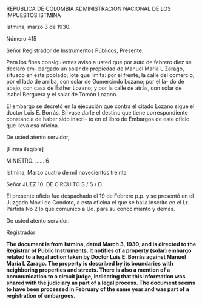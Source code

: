 REPUBLICA DE COLOMBIA
ADMINISTRACION NACIONAL DE LOS IMPUESTOS
ISTMINA

Istmina, marzo 3 de 1930.

Número 415

Señor
Registrador de Instrumentos Públicos,
Presente.

Para los fines consiguientes aviso a
usted que por auto de febrero diez se declaró em-
bargado un solar de propiedad de Manuel María L
Zarago, situado en este poblado; lote que limita: por el
frente, la calle del comercio; por el lado de
arriba, con solar de Gumercindo Lozano; por el la-
do de abajo, con casa de Esther Lozano; y por la
calle de atrás, con solar de Isabel Berguera y el solar
de Tomón Lozano.

El embargo se decretó en la ejecución
que contra el citado Lozano sigue el doctor Luis
E. Borrás. Sírvase darle el destino que tiene
correspondiente constancia de haber sido inscri-
to en el libro de Embargos de este oficio que lleva
esa oficina.

De usted atento servidor,

[Firma ilegible]

MINISTRO. ...... 6

Istmina, Marzo cuatro de mil novecientos treinta

Señor
JUEZ 10. DE CIRCUITO
S / S / D.

El presente oficio fue despachado el 19 de Febrero p.p.
y se presentó en el Juzgado Movil de Condoto, a esta oficina el que
se halla inscrito en el Lr. Partida No 2 lo que comunico a Ud.
para su conocimiento y demás.

De usted atento servidor.

Registrador

**The document is from Istmina, dated March 3, 1930, and is directed to the Registrar of Public Instruments. It notifies of a property (solar) embargo related to a legal action taken by Doctor Luis E. Borrás against Manuel María L Zarago. The property is described by its boundaries with neighboring properties and streets. There is also a mention of a communication to a circuit judge, indicating that this information was shared with the judiciary as part of a legal process. The document seems to have been processed in February of the same year and was part of a registration of embargoes.**